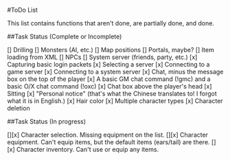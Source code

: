 
#ToDo List

This list contains functions that aren't done, are partially done, and done. 

##Task Status (Complete or Incomplete)

[] Drilling
[] Monsters (AI, etc.)
[] Map positions
[] Portals, maybe?
[] Item loading from XML
[] NPCs
[] System server (friends, party, etc.)
[x] Capturing basic login packets
[x] Selecting a server
[x] Connecting to a game server
[x] Connecting to a system server
[x] Chat, minus the message box on the top of the player
[x] A basic GM chat command (!gmc) and a basic O/X chat command (!oxc)
[x] Chat box above the player's head
[x] Sitting
[x] "Personal notice" (that's what the Chinese translates to! I forgot what it is in English.)
[x] Hair color
[x] Multiple character types
[x] Character deletion

##Task Status (In progress)

[][x] Character selection. Missing equipment on the list.
[][x] Character equipment. Can't equip items, but the default items (ears/tail) are there.
[][x] Character inventory. Can't use or equip any items.




